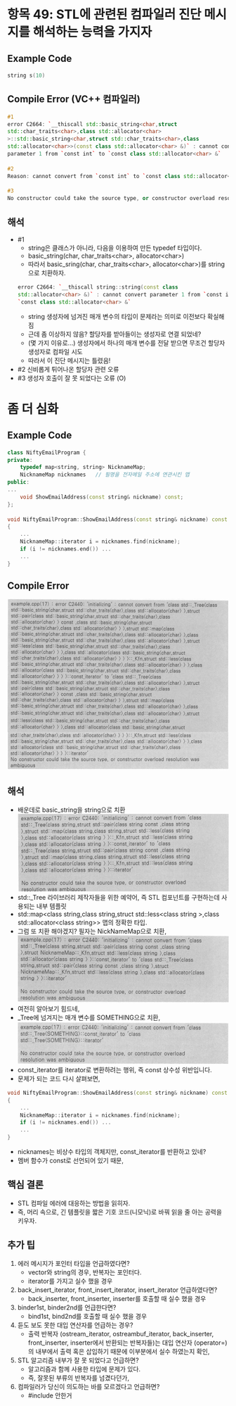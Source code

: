 # 항목 49: STL에 관련된 컴파일러 진단 메시지를 해석하는 능력을 가지자

## Example Code
```cpp
string s(10)
```

## Compile Error (VC++ 컴파일러)
```cpp
#1
error C2664: `__thiscall std::basic_string<char,struct 
std::char_traits<char>,class std::allocator<char>
>::std::basic_string<char,struct std::char_traits<char>,class 
std::allocator<char>>(const class std::allocator<char> &)` : cannot convert 
parameter 1 from `const int` to `const class std::allocator<char> &`

#2
Reason: cannot convert from `const int` to `const class std::allocator<char>`

#3
No constructor could take the source type, or constructor overload resolution was ambiguous
```

## 해석
* \#1
    * string은 클래스가 아니라, 다음을 이용하여 만든 typedef 타입이다.
    * basic_string(char, char_traits\<char>, allocator\<char>)
    * 따라서 basic_sring(char, char_traits\<char>, allocator\<char>)를 string으로 치환하자.
    ```cpp
    error C2664: `__thiscall string::string(const class
    std::allocator<char> &)` : cannot convert parameter 1 from `const int` to
    `const class std::allocator<char> &`
    ```
    * string 생성자에 넘겨진 매개 변수의 타입이 문제라는 의미로 이전보다 확실해 짐
    * 근데 좀 이상하지 않음? 할당자를 받아들이는 생성자로 연결 되었네?
    * (몇 가지 이유로...) 생성자에서 하나의 매개 변수를 전달 받으면 무조건 할당자 생성자로 컴파일 시도
    * 따라서 이 진단 메시지는 틀렸음!
* \#2 신비롭게 튀어나온 할당자 관련 오류
* \#3 생성자 호출이 잘 못 되었다는 오류 (O)

# 좀 더 심화
## Example Code
```cpp
class NiftyEmailProgram {
private:
    typedef map<string, string> NicknameMap;
    NicknameMap nicknames   // 필명을 전자메일 주소에 연관시킨 맵
public:
...
    void ShowEmailAddress(const string& nickname) const;
};

void NiftyEmailProgram::ShowEmailAddress(const string& nickname) const
{
    ...
    NicknameMap::iterator i = nicknames.find(nickname);
    if (i != nicknames.end()) ...
    ...
}
```
## Compile Error
![alt text](https://github.com/ElementalKiss/AAStudy/blob/master/effstl/book/image/item49_compile_error_msg_01.png "error msg 01")

## 해석
* 배운데로 basic_string을 string으로 치환
![alt text](https://github.com/ElementalKiss/AAStudy/blob/master/effstl/book/image/item49_compile_error_msg_02.png "error msg 02")
* std::_Tree 라이브러리 제작자들을 위한 예약어, 즉 STL 컴포넌트를 구현하는데 사용되는 내부 템플릿
* std::map\<class string,class string,struct std::less\<class string >,class std::allocator\<class string>> 맵의 정확한 타입.
* 그럼 또 치환 해야겠지? 필자는 NickNameMap으로 치환,
![alt text](https://github.com/ElementalKiss/AAStudy/blob/master/effstl/book/image/item49_compile_error_msg_03.png "error msg 03")
* 여전히 알아보기 힘드네,
* _Tree에 넘겨지는 매개 변수를 SOMETHING으로 치환,
![alt text](https://github.com/ElementalKiss/AAStudy/blob/master/effstl/book/image/item49_compile_error_msg_04.png "error msg 04")
* const_iterator를 iterator로 변환하려는 행위, 즉 const 상수성 위반입니다.
* 문제가 되는 코드 다시 살펴보면, 
```cpp
void NiftyEmailProgram::ShowEmailAddress(const string& nickname) const
{
    ...
    NicknameMap::iterator i = nicknames.find(nickname);
    if (i != nicknames.end()) ...
    ...
}
```
* nicknames는 비상수 타입의 객체지만, const_iterator를 반환하고 있네?
* 멤버 함수가 const로 선언되어 있기 때문,

## 핵심 결론
* STL 컴파일 에러에 대응하는 방법을 읽히자.
* 즉, 머리 속으로, 긴 템플릿을 짧은 기호 코드(니모닉)로 바꿔 읽을 줄 아는 공력을 키우자.

## 추가 팁
1. 에러 메시지가 포인터 타입을 언급하였다면?
    - vector와 string의 경우, 반복자는 포인터다.
    - iterator를 가지고 실수 했을 경우
2. back_insert_iterator, front_insert_iterator, insert_iterator 언급하였다면?
    - back_inserter, front_inserter, inserter를 호출할 때 실수 했을 경우
3. binder1st, binder2nd를 언급한다면?
    - bind1st, bind2nd를 호출할 때 실수 했을 경우
4. 듣도 보도 못한 대입 연산자를 언급하는 경우?
    - 출력 반복자 (ostream_iterator, ostreambuf_iterator, back_inserter, front_inserter, inserter에서 반환되는 반복자들)는 대입 연산자 (operator=)의 내부에서 출력 혹은 삽입하기 때문에 이부분에서 실수 하였는지 확인,
5. STL 알고리즘 내부가 잘 못 되었다고 언급하면?
    - 알고리즘과 함께 사용한 타입에 문제가 있다.
    - 즉, 잘못된 부류의 반복자를 넘겼다던가,
6. 컴파일러가 당신이 의도하는 바를 모르겠다고 언급하면?
    - #include 안한거
